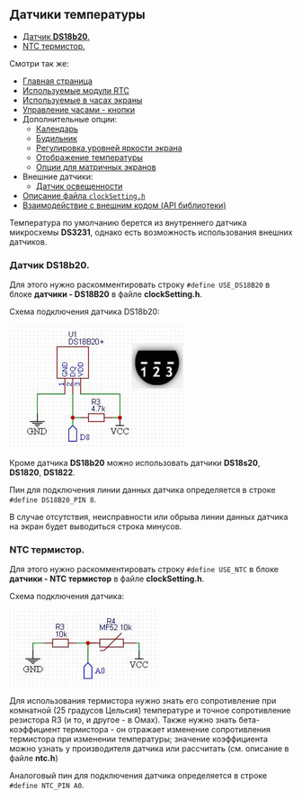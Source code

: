 ## Датчики температуры

- [Датчик **DS18b20**.](#датчик-ds18b20)
- [NTC термистор.](#ntc-термистор)

Смотри так же:
- [Главная страница](../readme.md)
- [Используемые модули RTC](rtc.md)
- [Используемые в часах экраны](displays.md)
- [Управление часами - кнопки](buttons.md)
- Дополнительные опции:
  - [Календарь](calendar.md)
  - [Будильник](alarm.md)
  - [Регулировка уровней яркости экрана](br_adjust.md)
  - [Отображение температуры](show_temp.md)
  - [Опции для матричных экранов](matrix.md)
- Внешние датчики:
  - [Датчик освещенности](light_sensor.md)
- [Описание файла `clockSetting.h`](clock_setting.md)
- [Взаимодействие с внешним кодом (API библиотеки)](api.md)

Температура по умолчанию берется из внутреннего датчика микросхемы **DS3231**, однако есть возможность использования внешних датчиков.

### Датчик **DS18b20**. 

Для этого нужно раскомментировать строку `#define USE_DS18B20` в блоке **датчики - DS18B20** в файле **clockSetting.h**.

Схема подключения датчика DS18b20:

![scheme0002](0002.jpg "Схема подключения датчика DS18b20")

Кроме датчика **DS18b20** можно использовать датчики **DS18s20**, **DS1820**, **DS1822**.

Пин для подключения линии данных датчика определяется в строке `#define DS18B20_PIN 8`.

В случае отсутствия, неисправности или обрыва линии данных датчика на экран будет выводиться строка минусов.

### NTC термистор. 

Для этого нужно раскомментировать строку `#define USE_NTC` в блоке **датчики - NTC термистор** в файле **clockSetting.h**.

Схема подключения датчика:

![scheme0003](0003.jpg "Схема подключения датчика")

Для использования термистора нужно знать его сопротивление при комнатной (25 градусов Цельсия) температуре и точное сопротивление резистора R3 (и то, и другое - в Омах). Также нужно знать бета-коэффициент термистора - он отражает изменение сопротивления термистора при изменении температуры; значение коэффициента можно узнать у производителя датчика или рассчитать (см. описание в файле **ntc.h**)

Аналоговый пин для подключения датчика определяется в строке `#define NTC_PIN A0`.